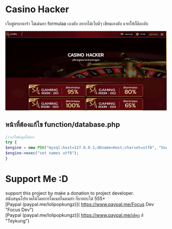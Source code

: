 # Casino Hacker
เว็บสูตรบาคาร่า ไม่เม่นหา formulaa เองคับ
อยากได้เว็บดีๆ เขียนเองคับ แจกให้ก็ดีละคับ

![01](preview/01.jpg)

## หน้าที่ต้องแก้ไข function/database.php
```php
//แก้ไขข้อมูลให้ตรง
try {
$engine = new PDO("mysql:host=127.0.0.1;dbname=Host;charset=utf8", "User","Pass");
$engine->exec("set names utf8");
}
  ```
  
# Support Me :D
support this project by make a donation to project developer.<br>
สนับสนุนโปรเจคได้โดยการโดเนทในคนทำ กี่บาทกะได้ 555+<br>
[Paypal (paypal.me/lolipopkungz)]( https://www.paypal.me/Focus Dev "Focus Dev")<br>
[Paypal (paypal.me/lolipopkungz)]( https://www.paypal.me/เต้คุง ส์ "Teykung")<br>
